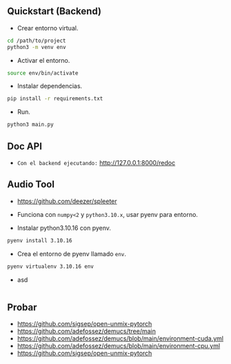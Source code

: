 ## Quickstart (Backend)
- Crear entorno virtual.
```bash
cd /path/to/project
python3 -m venv env
```

- Activar el entorno.
```bash
source env/bin/activate
```

- Instalar dependencias.
```bash
pip install -r requirements.txt
```

- Run.
```bash
python3 main.py
```

## Doc API
- `Con el backend ejecutando:` http://127.0.0.1:8000/redoc



## Audio Tool
- https://github.com/deezer/spleeter
- Funciona con `numpy<2` y `python3.10.x`, usar pyenv para entorno.

- Instalar python3.10.16 con pyenv.
```bash
pyenv install 3.10.16
```

- Crea el entorno de pyenv llamado `env`.
```bash
pyenv virtualenv 3.10.16 env
```

- asd
```bash

```

## Probar
- https://github.com/sigsep/open-unmix-pytorch
- https://github.com/adefossez/demucs/tree/main
- https://github.com/adefossez/demucs/blob/main/environment-cuda.yml
- https://github.com/adefossez/demucs/blob/main/environment-cpu.yml
- https://github.com/sigsep/open-unmix-pytorch